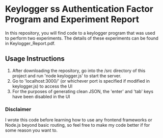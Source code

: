# Keylogger ss Authentication Factor Program and Experiment Report

In this repository, you will find code to a keylogger program that was used to perform two experiments. The details of these experiments can be found in Keylogger_Report.pdf. 

## Usage Instructions

1. After downloading the repository, go into the /src directory of this project and run 'node keylogger.js' to start the server.
2. Go to 'localhost:3000/' (or whichever port is specified if modified in keylogger.js) to access the UI
3. For the purposes of generating clean JSON, the 'enter' and 'tab' keys have been disabled in the UI

### Disclaimer

I wrote this code before learning how to use any frontend frameworks or Node.js beyond basic routing, so feel free to make my code better if for some reason you want to.